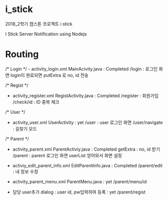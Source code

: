 # i_stick
2018_2학기 캡스톤 프로젝트 i stick

I Stick Server Notification using Nodejs

<h1>Routing</h1>
/*  Login */
- activity_login.xml  MainAcivity.java : Completed
/login  :   로그인 화면
login이 완료되면 putExtra 로 no, id 전송

/*  Regist  */
- activity_register.xml RegistActivity.java : Completed
/register   :   회원가입
/check/id   :   ID 중복 체크

/*  User  */
- activity_user.xml UserActivity : yet
/user   :   user 로그인 화면
/user/navigate    :   길찾기 모드

/*  Parent  */
- activity_parent.xml ParentActiviy.java : Completed
getExtra : no, id 받기
/parent :   parent 로그인 화면 userList 얻어와서 화면 설정

- activiy_edit_parent_info.xml  EditParentInfo.java : Completed
/parent/edit  : 내 정보 수정

- activity_parent_menu.xml ParentMenu.java : yet
/parent/menu/id

- 담당 user추가 dialog : user id, pw입력하여 등록 : yet
/parent/regist